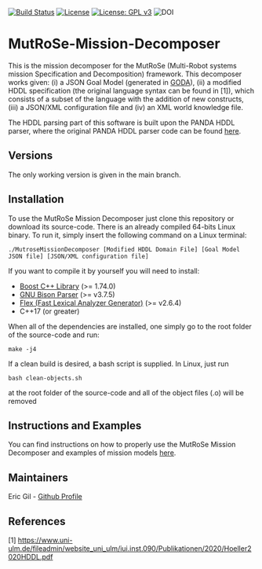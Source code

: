 
[![Build Status](https://app.travis-ci.com/ericbg27/MutRoSe-Mission-Decomposer.svg?branch=main)](https://app.travis-ci.com/ericbg27/MutRoSe-Mission-Decomposer)  [![License](https://img.shields.io/badge/License-Boost%201.0-lightblue.svg)](https://www.boost.org/LICENSE_1_0.txt) [![License: GPL v3](https://img.shields.io/badge/License-GPLv3-blue.svg)](https://www.gnu.org/licenses/gpl-3.0) ![DOI](https://zenodo.org/badge/DOI/10.5281/zenodo.5584561.svg)


# MutRoSe-Mission-Decomposer
This is the mission decomposer for the MutRoSe (Multi-Robot systems mission Specification and Decomposition) framework. This decomposer works given: (i) a JSON Goal Model (generated in [GODA](http://pistar-goda.herokuapp.com/)), (ii) a modified HDDL specification (the original language syntax can be found in [1]), which consists of a subset of the language with the addition of new constructs, (iii) a JSON/XML configuration file and (iv) an XML world knowledge file. 

The HDDL parsing part of this software is built upon the PANDA HDDL parser, where the original PANDA HDDL parser code can be found [here](https://github.com/panda-planner-dev/pandaPIparser).

## Versions
The only working version is given in the main branch.

## Installation
To use the MutRoSe Mission Decomposer just clone this repository or download its source-code. There is an already compiled 64-bits Linux binary. To run it, simply insert the following command on a Linux terminal: 

    ./MutroseMissionDecomposer [Modified HDDL Domain File] [Goal Model JSON file] [JSON/XML configuration file]

If you want to compile it by yourself you will need to install:

 - [Boost C++ Library](https://www.boost.org/) (>= 1.74.0)
 - [GNU Bison Parser](https://www.gnu.org/software/bison/) (>= v3.7.5)
 - [Flex (Fast Lexical Analyzer Generator)](https://github.com/westes/flex) (>= v2.6.4)
 - C++17 (or greater)

When all of the dependencies are installed, one simply go to the root folder of the source-code and run:

    make -j4

If a clean build is desired, a bash script is supplied. In Linux, just run

    bash clean-objects.sh

at the root folder of the source-code and all of the object files (.o) will be removed
## Instructions and Examples

You can find instructions on how to properly use the MutRoSe Mission Decomposer and examples of mission models [here](https://github.com/ericbg27/MutRoSe-Docs).

## Maintainers
Eric Gil - [Github Profile](https://github.com/ericbg27/)

## References
[1] https://www.uni-ulm.de/fileadmin/website_uni_ulm/iui.inst.090/Publikationen/2020/Hoeller2020HDDL.pdf
